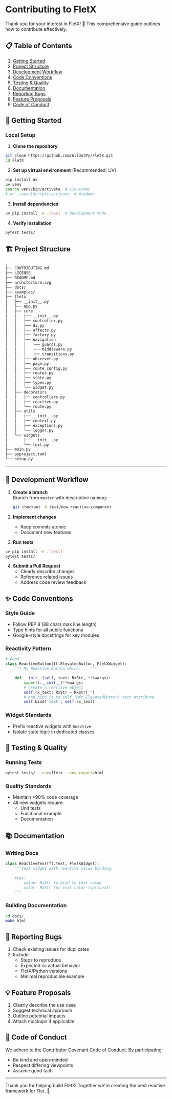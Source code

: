 # Contributing to FletX

Thank you for your interest in FletX! 🎉 This comprehensive guide outlines how to contribute effectively.

## 📋 Table of Contents
1. [Getting Started](#getting-started)
2. [Project Structure](#project-structure)
3. [Development Workflow](#development-workflow)
4. [Code Conventions](#code-conventions)
5. [Testing & Quality](#testing--quality)
6. [Documentation](#documentation)
7. [Reporting Bugs](#reporting-bugs)
8. [Feature Proposals](#feature-proposals)
9. [Code of Conduct](#code-of-conduct)

## 🚀 Getting Started

### Local Setup

1. **Clone the repository**
```bash
git clone https://github.com/AllDotPy/FletX.git
cd FletX
```

2. **Set up virtual environment** (Recommended: UV)
```bash
pip install uv
uv venv
source venv/bin/activate  # Linux/Mac
# or .\venv\Scripts\activate  # Windows
```

3. **Install dependencies**
```bash
uv pip install -e .[dev]  # Development mode
```

4. **Verify installation**
```bash
pytest tests/
```

## 🏗 Project Structure

```sh
.
├── CONTRIBUTING.md
├── LICENSE
├── README.md
├── architecture.svg
├── docs/
├── examples/
├── fletx
│   ├── __init__.py
│   ├── app.py
│   ├── core
│   │   ├── __init__.py
│   │   ├── controller.py
│   │   ├── di.py
│   │   ├── effects.py
│   │   ├── factory.py
│   │   ├── navigation
│   │   │   ├── guards.py
│   │   │   ├── middleware.py
│   │   │   └── transitions.py
│   │   ├── observer.py
│   │   ├── page.py
│   │   ├── route_config.py
│   │   ├── router.py
│   │   ├── state.py
│   │   ├── types.py
│   │   └── widget.py
│   ├── decorators
│   │   ├── controllers.py
│   │   ├── reactive.py
│   │   └── route.py
│   ├── utils
│   │   ├── __init__.py
│   │   ├── context.py
│   │   ├── exceptions.py
│   │   └── logger.py
│   └── widgets
│       ├── __init__.py
│       └── text.py
├── main.py
├── pyproject.toml
└── setup.py
```

---

## 🔄 Development Workflow

1. **Create a branch**  
   Branch from `master` with descriptive naming:
   ```bash
   git checkout -b feat/new-reactive-component
   ```

2. **Implement changes**  
   - Keep commits atomic
   - Document new features

3. **Run tests**
```bash
uv pip install -e .[test]
pytest tests/
```

4. **Submit a Pull Request**
   - Clearly describe changes
   - Reference related issues
   - Address code review feedback

## ✨ Code Conventions

### Style Guide
- Follow PEP 8 (88 chars max line length)
- Type hints for all public functions
- Google-style docstrings for key modules

### Reactivity Pattern
```python
# Good
class ReactiveButton(ft.ElevatedButton, FletXWidget):
    """ My Reactive Button which.... """

    def __init__(self, text: RxStr, **kwargs):
        super().__init__(**kwargs)
        # Create a reactive object
        self.rx_text: RxStr = RxStr('')
        # And bind it to self (@ft.ElevatedButton) text attribute
        self.bind('text', self.rx_text)
```

### Widget Standards
- Prefix reactive widgets with `Reactive`
- Isolate state logic in dedicated classes

## 🧪 Testing & Quality

### Running Tests
```bash
pytest tests/ --cov=fletx --cov-report=html
```

### Quality Standards
- Maintain >90% code coverage
- All new widgets require:
  - Unit tests
  - Functional example
  - Documentation

## 📚 Documentation

### Writing Docs
```python
class ReactiveText(ft.Text, FletXWidget):
    """Text widget with reactive value binding.
    
    Args:
        value: RxStr to bind to text value
        color: RxStr for text color (optional)
    """
```

### Building Documentation
```bash
cd docs/
make html
```

## 🐛 Reporting Bugs

1. Check existing issues for duplicates
2. Include:
   - Steps to reproduce
   - Expected vs actual behavior
   - FletX/Python versions
   - Minimal reproducible example

## 💡 Feature Proposals

1. Clearly describe the use case
2. Suggest technical approach
3. Outline potential impacts
4. Attach mockups if applicable

## 🤝 Code of Conduct

We adhere to the [Contributor Covenant Code of Conduct](CODE_OF_CONDUCT.md). By participating:
- Be kind and open-minded
- Respect differing viewpoints
- Assume good faith

---

Thank you for helping build FletX! Together we're creating the best reactive framework for Flet. 🚀